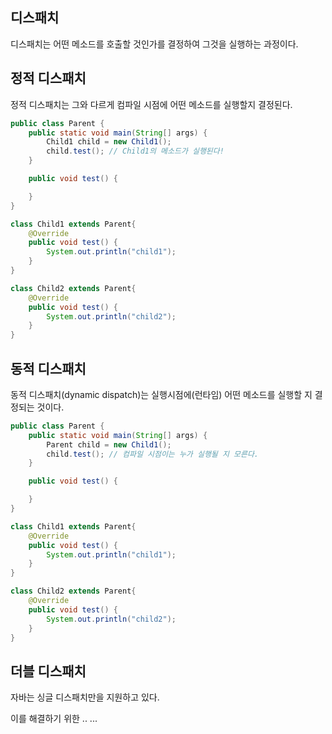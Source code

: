 ## 디스패치
디스패치는 어떤 메소드를 호출할 것인가를 결정하여 그것을 실행하는 과정이다. 

## 정적 디스패치
정적 디스패치는 그와 다르게 컴파일 시점에 어떤 메소드를 실행할지 결정된다.
``` java
public class Parent {
    public static void main(String[] args) {
        Child1 child = new Child1();
        child.test(); // Child1의 메소드가 실행된다!
    }

    public void test() {

    }
}

class Child1 extends Parent{
    @Override
    public void test() {
        System.out.println("child1");
    }
}

class Child2 extends Parent{
    @Override
    public void test() {
        System.out.println("child2");
    }
}
```


## 동적 디스패치
동적 디스패치(dynamic dispatch)는 실행시점에(런타임) 어떤 메소드를 실행할 지 결정되는 것이다.
``` java
public class Parent {
    public static void main(String[] args) {
        Parent child = new Child1();
        child.test(); // 컴파일 시점이는 누가 실행될 지 모른다.
    }

    public void test() {

    }
}

class Child1 extends Parent{
    @Override
    public void test() {
        System.out.println("child1");
    }
}

class Child2 extends Parent{
    @Override
    public void test() {
        System.out.println("child2");
    }
}
```


## 더블 디스패치
자바는 싱글 디스패치만을 지원하고 있다.

이를 해결하기 위한 ..
...

